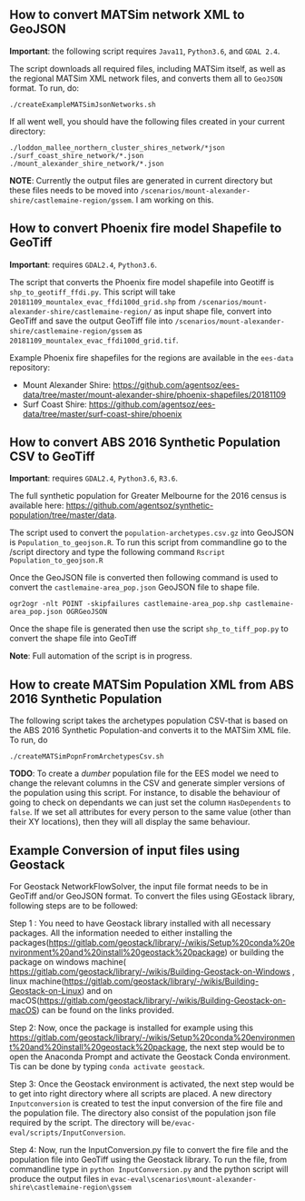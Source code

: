 
## How to convert MATSim network XML to GeoJSON

**Important**: the following script requires `Java11`, `Python3.6`, and `GDAL 2.4`.

The script downloads all required files, including MATSim itself, as well as the regional MATSim XML network files, and converts them all to `GeoJSON` format. To run, do:
```
./createExampleMATSimJsonNetworks.sh
```

If all went well, you should have the following files created in your current directory:
```
./loddon_mallee_northern_cluster_shires_network/*json
./surf_coast_shire_network/*.json
./mount_alexander_shire_network/*.json

```

**NOTE**: Currently the output files are generated in current directory but these files needs to be moved into `/scenarios/mount-alexander-shire/castlemaine-region/gssem`. I am working on this.

## How to convert Phoenix fire model Shapefile to GeoTiff

**Important**: requires `GDAL2.4`, `Python3.6`.

The script that converts the Phoenix fire model shapefile into Geotiff is `shp_to_geotiff_ffdi.py`. This script will take `20181109_mountalex_evac_ffdi100d_grid.shp` from `/scenarios/mount-alexander-shire/castlemaine-region/` as input shape file, convert into GeoTiff and save the output GeoTiff file into `/scenarios/mount-alexander-shire/castlemaine-region/gssem` as `20181109_mountalex_evac_ffdi100d_grid.tif`.

Example Phoenix fire shapefiles for the regions are available in the `ees-data` repository:
* Mount Alexander Shire: https://github.com/agentsoz/ees-data/tree/master/mount-alexander-shire/phoenix-shapefiles/20181109
* Surf Coast Shire: https://github.com/agentsoz/ees-data/tree/master/surf-coast-shire/phoenix

## How to convert ABS 2016 Synthetic Population CSV to GeoTiff

**Important**: requires `GDAL2.4`, `Python3.6`, `R3.6`.

The full synthetic population for Greater Melbourne for the 2016 census is available here: https://github.com/agentsoz/synthetic-population/tree/master/data.

The script used to convert the `population-archetypes.csv.gz` into GeoJSON is `Population_to_geojson.R`. To run this script from commandline go to the /script directory and type the following command `Rscript Population_to_geojson.R` 

Once the GeoJSON file is converted then following command is used to convert the `castlemaine-area_pop.json` GeoJSON file to shape file.

```
ogr2ogr -nlt POINT -skipfailures castlemaine-area_pop.shp castlemaine-area_pop.json OGRGeoJSON  

```

Once the shape file is generated then use the script `shp_to_tiff_pop.py` to convert the shape file into GeoTiff


**Note**: Full automation of the script is in progress.

## How to create MATSim Population XML from ABS 2016 Synthetic Population

The following script takes the archetypes population CSV-that is based on the ABS 2016 Synthetic Population-and converts it to the MATSim XML file. To run, do
```
./createMATSimPopnFromArchetypesCsv.sh
```

**TODO**: To create a *dumber* population file for the EES model we need to change the relevant columns in the CSV and generate simpler versions of the population using this script. For instance, to disable the behaviour of going to check on dependants we can just set the column `HasDependents` to `false`. If we set all attributes for every person to the same value (other than their XY locations), then they will all display the same behaviour.

## Example Conversion of input files using Geostack

For Geostack NetworkFlowSolver, the input file format needs to be in GeoTiff and/or GeoJSON format. To convert the files using GEostack library, following steps are to be followed:

Step 1 : You need to have Geostack library installed with all necessary packages. All the information needed to either installing the packages(https://gitlab.com/geostack/library/-/wikis/Setup%20conda%20environment%20and%20install%20geostack%20package) or building the package on windows machine( https://gitlab.com/geostack/library/-/wikis/Building-Geostack-on-Windows , linux machine(https://gitlab.com/geostack/library/-/wikis/Building-Geostack-on-Linux) and on macOS(https://gitlab.com/geostack/library/-/wikis/Building-Geostack-on-macOS) can be found on the links provided.

Step 2: Now, once the package is installed for example using this https://gitlab.com/geostack/library/-/wikis/Setup%20conda%20environment%20and%20install%20geostack%20package, the next step would be to open the Anaconda Prompt and activate the Geostack Conda environment. Tis can be done by typing `conda activate geostack`.

Step 3: Once the Geostack environment is activated, the next step would be to get into right directory where all scripts are placed. A new directory `Inputconversion` is created to test the input conversion of the fire file and the population file. The directory also consist of the population json file required by the script. The directory will be`/evac-eval/scripts/InputConversion`. 

Step 4: Now, run the InputConversion.py file to convert the fire file and the population file into GeoTiff using the Geostack library. To run the file, from commandline type in `python InputConversion.py` and the python script will produce the output files in `evac-eval\scenarios\mount-alexander-shire\castlemaine-region\gssem`
